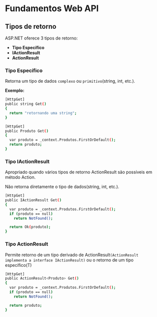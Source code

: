# Fundamentos Web API

## Tipos de retorno

ASP.NET oferece 3 tipos de retorno:

- **Tipo Específico**
- **IActionResult**
- **ActionResult<T>**

### Tipo Específico

Retorna um tipo de dados `complexo` ou `primitivo`(string, int, etc.).


**Exemplo:**
``` bash
[HttpGet]
public string Get()
{
  return "retornando uma string";
}
```

``` bash
[HttpGet]
public Produto Get()
{
  var produto = _context.Produtos.FirstOrDefault();
  return produto;
}
```

### Tipo IActionResult

Apropriado quando vários tipos de retorno ActionResult são possíveis em método Action.

Não retorna diretamente o tipo de dados(string, int, etc.).
``` bash
[HttpGet]
public IActionResult Get()
{
  var produto = _context.Produtos.FirstOrDefault();
  if (produto == null)
    return NotFound();

  return Ok(produto);
}
```

### Tipo ActionResult<T>

Permite retorno de um tipo derivado de ActionResult`(ActionResult implementa a interface IActionResult)` ou o retorno de um tipo específico(T)

``` bash
[HttpGet]
public ActionResult<Produto> Get()
{
  var produto = _context.Produtos.FirstOrDefault();
  if (produto == null)
    return NotFound();

  return produto;
}
```